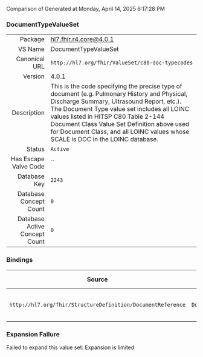 Comparison of 
Generated at Monday, April 14, 2025 6:17:28 PM

### DocumentTypeValueSet

|      |     |
| ---: | --- |
| Package | hl7.fhir.r4.core@4.0.1 |
| VS Name | DocumentTypeValueSet |
| Canonical URL | `http://hl7.org/fhir/ValueSet/c80-doc-typecodes` |
| Version | 4.0.1 |
| Description | This is the code specifying the precise type of document (e.g. Pulmonary History and  Physical, Discharge Summary, Ultrasound Report, etc.). The Document Type value set includes all LOINC  values listed in HITSP C80 Table 2-144 Document Class Value Set Definition above used for Document Class,  and all LOINC values whose SCALE is DOC in the LOINC database. |
| Status | `Active` |
| Has Escape Valve Code | `` |
| Database Key | `2243` |
| Database Concept Count | `0` |
| Database Active Concept Count | `0` |
### Bindings

| Source | Element | Binding | Strength | Element Short |
| ------ | ------- | ------- | -------- | ------------- |
| `http://hl7.org/fhir/StructureDefinition/DocumentReference` | `DocumentReference.type` | `http://hl7.org/fhir/ValueSet/c80-doc-typecodes` | `Preferred` | Kind of document (LOINC if possible) |

### Expansion Failure

Failed to expand this value set: Expansion is limited
